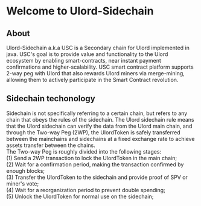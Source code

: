 # Welcome to Ulord-Sidechain

## About
Ulord-Sidechain a.k.a USC is a Secondary chain for Ulord implemented in java. USC's goal is to provide value and functionality to the Ulord ecosystem by enabling smart-contracts, near instant payment confirmations and higher-scalability. USC  smart contract platform  supports 2-way peg with Ulord that also rewards Ulord miners via merge-mining, allowing them to actively participate in the Smart Contract revolution.
 

## Sidechain techonology  
Sidechain is not specifically referring to a certain chain, but refers to any chain that obeys the rules of the sidechain. The Ulord sidechain rule means that the Ulord sidechain can verify the data from the Ulord main chain, and through the Two-way Peg (2WP), the UlordToken is safely transferred between the mainchains and sidechains at a fixed exchange rate to achieve assets transfer between the chains.  
The Two-way Peg is roughly divided into the following stages:  
(1)	Send a 2WP transaction to lock the UlordToken in the main chain;  
(2)	Wait for a confirmation period, making the transaction confirmed by enough blocks;  
(3)	Transfer the UlordToken to the sidechain and provide proof of SPV or miner's vote;  
(4)	Wait for a reorganization period to prevent double spending;  
(5)	Unlock the UlordToken for normal use on the sidechain;  

